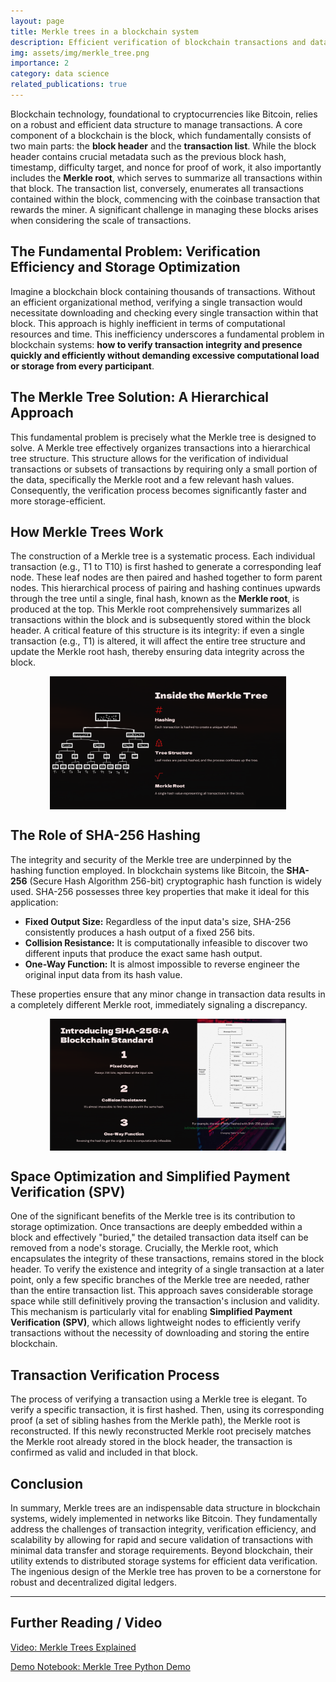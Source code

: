 ```yaml
---
layout: page
title: Merkle trees in a blockchain system
description: Efficient verification of blockchain transactions and data integrity using Merkle tree hashing.
img: assets/img/merkle_tree.png
importance: 2
category: data science
related_publications: true
---
```


Blockchain technology, foundational to cryptocurrencies like Bitcoin, relies on a robust and efficient data structure to manage transactions. A core component of a blockchain is the block, which fundamentally consists of two main parts: the **block header** and the **transaction list**. While the block header contains crucial metadata such as the previous block hash, timestamp, difficulty target, and nonce for proof of work, it also importantly includes the **Merkle root**, which serves to summarize all transactions within that block. The transaction list, conversely, enumerates all transactions contained within the block, commencing with the coinbase transaction that rewards the miner. A significant challenge in managing these blocks arises when considering the scale of transactions.

## The Fundamental Problem: Verification Efficiency and Storage Optimization

Imagine a blockchain block containing thousands of transactions. Without an efficient organizational method, verifying a single transaction would necessitate downloading and checking every single transaction within that block. This approach is highly inefficient in terms of computational resources and time. This inefficiency underscores a fundamental problem in blockchain systems: **how to verify transaction integrity and presence quickly and efficiently without demanding excessive computational load or storage from every participant**.

## The Merkle Tree Solution: A Hierarchical Approach

This fundamental problem is precisely what the Merkle tree is designed to solve. A Merkle tree effectively organizes transactions into a hierarchical tree structure. This structure allows for the verification of individual transactions or subsets of transactions by requiring only a small portion of the data, specifically the Merkle root and a few relevant hash values. Consequently, the verification process becomes significantly faster and more storage-efficient.

## How Merkle Trees Work

The construction of a Merkle tree is a systematic process. Each individual transaction (e.g., T1 to T10) is first hashed to generate a corresponding leaf node. These leaf nodes are then paired and hashed together to form parent nodes. This hierarchical process of pairing and hashing continues upwards through the tree until a single, final hash, known as the **Merkle root**, is produced at the top. This Merkle root comprehensively summarizes all transactions within the block and is subsequently stored within the block header. A critical feature of this structure is its integrity: if even a single transaction (e.g., T1) is altered, it will affect the entire tree structure and update the Merkle root hash, thereby ensuring data integrity across the block.

<img src="/assets/img/merkle_tree_diagram.png" alt="Merkle Tree Structure" style="width:75%; display:block; margin:auto;">

## The Role of SHA-256 Hashing

The integrity and security of the Merkle tree are underpinned by the hashing function employed. In blockchain systems like Bitcoin, the **SHA-256** (Secure Hash Algorithm 256-bit) cryptographic hash function is widely used. SHA-256 possesses three key properties that make it ideal for this application:

- **Fixed Output Size:** Regardless of the input data's size, SHA-256 consistently produces a hash output of a fixed 256 bits.
- **Collision Resistance:** It is computationally infeasible to discover two different inputs that produce the exact same hash output.
- **One-Way Function:** It is almost impossible to reverse engineer the original input data from its hash value.

These properties ensure that any minor change in transaction data results in a completely different Merkle root, immediately signaling a discrepancy.

<img src="/assets/img/merkle_tree_SHA.png" alt="SHA" style="width:75%; display:block; margin:auto;">

## Space Optimization and Simplified Payment Verification (SPV)

One of the significant benefits of the Merkle tree is its contribution to storage optimization. Once transactions are deeply embedded within a block and effectively "buried," the detailed transaction data itself can be removed from a node's storage. Crucially, the Merkle root, which encapsulates the integrity of these transactions, remains stored in the block header. To verify the existence and integrity of a single transaction at a later point, only a few specific branches of the Merkle tree are needed, rather than the entire transaction list. This approach saves considerable storage space while still definitively proving the transaction's inclusion and validity. This mechanism is particularly vital for enabling **Simplified Payment Verification (SPV)**, which allows lightweight nodes to efficiently verify transactions without the necessity of downloading and storing the entire blockchain.

## Transaction Verification Process

The process of verifying a transaction using a Merkle tree is elegant. To verify a specific transaction, it is first hashed. Then, using its corresponding proof (a set of sibling hashes from the Merkle path), the Merkle root is reconstructed. If this newly reconstructed Merkle root precisely matches the Merkle root already stored in the block header, the transaction is confirmed as valid and included in that block.

## Conclusion

In summary, Merkle trees are an indispensable data structure in blockchain systems, widely implemented in networks like Bitcoin. They fundamentally address the challenges of transaction integrity, verification efficiency, and scalability by allowing for rapid and secure validation of transactions with minimal data transfer and storage requirements. Beyond blockchain, their utility extends to distributed storage systems for efficient data verification. The ingenious design of the Merkle tree has proven to be a cornerstone for robust and decentralized digital ledgers.

---

## Further Reading / Video

[Video: Merkle Trees Explained](https://youtu.be/YV5rhi04aqs?si=bHbwhYCFXuzU1HHF)

[Demo Notebook: Merkle Tree Python Demo](https://github.com/joe8606/merkle_tree/blob/main/merkle_tree_demo.ipynb)


